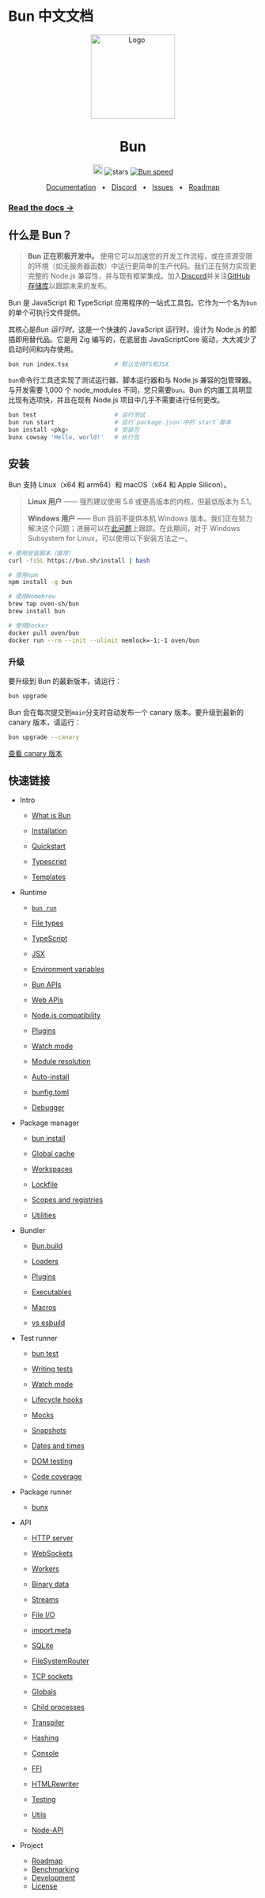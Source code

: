 # Bun 中文文档

<p align="center">
  <a href="https://bun.sh"><img src="https://user-images.githubusercontent.com/709451/182802334-d9c42afe-f35d-4a7b-86ea-9985f73f20c3.png" alt="Logo" height=170></a>
</p>
<h1 align="center">Bun</h1>

<p align="center">
<a href="https://bun.sh/discord" target="_blank"><img height=20 src="https://img.shields.io/discord/876711213126520882" /></a>
<img src="https://img.shields.io/github/stars/oven-sh/bun" alt="stars">
<a href="https://twitter.com/jarredsumner/status/1542824445810642946"><img src="https://img.shields.io/static/v1?label=speed&message=fast&color=success" alt="Bun speed" /></a>
</p>

<div align="center">
  <a href="https://bun.sh/docs">Documentation</a>
  <span>&nbsp;&nbsp;•&nbsp;&nbsp;</span>
  <a href="https://discord.com/invite/CXdq2DP29u">Discord</a>
  <span>&nbsp;&nbsp;•&nbsp;&nbsp;</span>
  <a href="https://github.com/oven-sh/bun/issues/new">Issues</a>
  <span>&nbsp;&nbsp;•&nbsp;&nbsp;</span>
  <a href="https://github.com/oven-sh/bun/issues/159">Roadmap</a>
  <br />
</div>

### [Read the docs →](https://bun.sh/docs)

## 什么是 Bun？

> **Bun 正在积极开发中。** 使用它可以加速您的开发工作流程，或在资源受限的环境（如无服务器函数）中运行更简单的生产代码。我们正在努力实现更完整的 Node.js 兼容性，并与现有框架集成。加入[Discord](https://bun.sh/discord)并关注[GitHub 存储库](https://github.com/oven-sh/bun)以跟踪未来的发布。

Bun 是 JavaScript 和 TypeScript 应用程序的一站式工具包。它作为一个名为`bun`的单个可执行文件提供。

其核心是*Bun 运行时*，这是一个快速的 JavaScript 运行时，设计为 Node.js 的即插即用替代品。它是用 Zig 编写的，在底层由 JavaScriptCore 驱动，大大减少了启动时间和内存使用。

```bash
bun run index.tsx             # 默认支持TS和JSX
```

`bun`命令行工具还实现了测试运行器、脚本运行器和与 Node.js 兼容的包管理器。与开发需要 1,000 个 node_modules 不同，您只需要`bun`。Bun 的内置工具明显比现有选项快，并且在现有 Node.js 项目中几乎不需要进行任何更改。

```bash
bun test                      # 运行测试
bun run start                 # 运行`package.json`中的`start`脚本
bun install <pkg>             # 安装包
bunx cowsay 'Hello, world!'   # 执行包
```

## 安装

Bun 支持 Linux（x64 和 arm64）和 macOS（x64 和 Apple Silicon）。

> **Linux 用户** —— 强烈建议使用 5.6 或更高版本的内核，但最低版本为 5.1。
>
> **Windows 用户** —— Bun 目前不提供本机 Windows 版本。我们正在努力解决这个问题；进展可以在[此问题](https://github.com/oven-sh/bun/issues/43)上跟踪。在此期间，对于 Windows Subsystem for Linux，可以使用以下安装方法之一。

```sh
# 使用安装脚本（推荐）
curl -fsSL https://bun.sh/install | bash

# 使用npm
npm install -g bun

# 使用Homebrew
brew tap oven-sh/bun
brew install bun

# 使用Docker
docker pull oven/bun
docker run --rm --init --ulimit memlock=-1:-1 oven/bun
```

### 升级

要升级到 Bun 的最新版本，请运行：

```sh
bun upgrade
```

Bun 会在每次提交到`main`分支时自动发布一个 canary 版本。要升级到最新的 canary 版本，请运行：

```sh
bun upgrade --canary
```

[查看 canary 版本](https://github.com/oven-sh/bun/releases/tag/canary)

## 快速链接

- Intro

  - [What is Bun](./docs/index.md)

  - [Installation](./docs/installation.md)

  - [Quickstart](./docs/quickstart.md)

  - [Typescript](./docs/typescript.md)

  - [Templates](./docs/templates.md)

- Runtime

  - [`bun run`](./docs/cli/run.md)

  - [File types](./docs/runtime/loaders.md)

  - [TypeScript](./docs/runtime/typescript.md)

  - [JSX](./docs/runtime/jsx.md)

  - [Environment variables](./docs/runtime/env.md)

  - [Bun APIs](./docs/runtime/bun-apis.md)

  - [Web APIs](./docs/runtime/web-api.md)

  - [Node.js compatibility](./docs/runtime/nodejs-api.md)

  - [Plugins](./docs/runtime/plugins.md)

  - [Watch mode](./docs/runtime/hot.md)

  - [Module resolution](./docs/runtime/modules.md)

  - [Auto-install](./docs/runtime/autoimport.md)

  - [bunfig.toml](./docs/runtime/bunfig.md)

  - [Debugger](./docs/runtime/debugger.md)

- Package manager

  - [bun install](./docs/cli/install.md)

  - [Global cache](./docs/install/cache.md)

  - [Workspaces](./docs/install/workspaces.md)

  - [Lockfile](./docs/install/lockfile.md)

  - [Scopes and registries](./docs/install/registries.md)

  - [Utilities](./docs/install/utilities.md)

- Bundler

  - [Bun.build](./docs/bundler/index.md)

  - [Loaders](./docs/bundler/loaders.md)

  - [Plugins](./docs/bundler/plugins.md)

  - [Executables](./docs/bundler/executables.md)

  - [Macros](./docs/bundler/macros.md)

  - [vs esbuild](./docs/bundler/vs-esbuild.md)

- Test runner

  - [bun test](./docs/cli/test.md)

  - [Writing tests](./docs/test/writing.md)

  - [Watch mode](./docs/test/hot.md)

  - [Lifecycle hooks](./docs/test/lifecycle.md)

  - [Mocks](./docs/test/mocks.md)

  - [Snapshots](./docs/test/snapshots.md)

  - [Dates and times](./docs/test/time.md)

  - [DOM testing](./docs/test/dom.md)

  - [Code coverage](./docs/test/coverage.md)

- Package runner

  - [bunx](./docs/cli/bunx.md)

- API

  - [HTTP server](./docs/api/http.md)

  - [WebSockets](./docs/api/websockets.md)

  - [Workers](./docs/api/workers.md)

  - [Binary data](./docs/api/binary-data.md)

  - [Streams](./docs/api/streams.md)

  - [File I/O](./docs/api/file-io.md)

  - [import.meta](./docs/api/import-meta.md)

  - [SQLite](./docs/api/sqlite.md)

  - [FileSystemRouter](./docs/api/file-system-router.md)

  - [TCP sockets](./docs/api/tcp.md)

  - [Globals](./docs/api/globals.md)

  - [Child processes](./docs/api/spawn.md)

  - [Transpiler](./docs/api/transpiler.md)

  - [Hashing](./docs/api/hashing.md)

  - [Console](./docs/api/console.md)

  - [FFI](./docs/api/ffi.md)

  - [HTMLRewriter](./docs/api/html-rewriter.md)

  - [Testing](./docs/api/test.md)

  - [Utils](./docs/api/utils.md)

  - [Node-API](./docs/api/node-api.md)

- Project
  - [Roadmap](./docs/project/roadmap.md)
  - [Benchmarking](./docs/project/benchmarking.md)
  - [Development](./docs/project/development.md)
  - [License](./docs/project/licensing.md)
